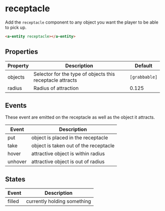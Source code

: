 # receptacle

Add the `receptacle` component to any object you want the player to be able to pick up.

```html
<a-entity receptacle></a-entity>
```


## Properties

| Property | Description                                               | Default       |
| -------- | --------------------------------------------------------- | ------------- |
| objects  | Selector for the type of objects this receptacle attracts | `[grabbable]` |
| radius   | Radius of attraction                                      | 0.125         |


## Events

These event are emitted on the receptacle as well as the object it attracts.

| Event   | Description                                                    |
| ------- | -------------------------------------------------------------- |
| put     | object is placed in the receptacle                |
| take    | object is taken out of the receptacle             |
| hover   | attractive object is within radius                |
| unhover | attractive object is out of radius                |


## States

| Event  | Description                 |
| ------ | --------------------------- |
| filled | currently holding something |
